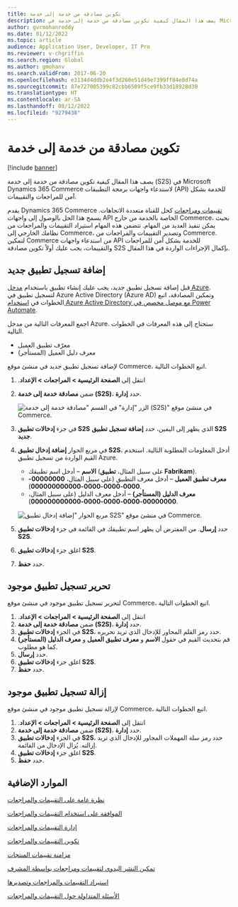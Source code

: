 ```yaml
---
title: تكوين مصادقة من خدمة إلى خدمة
description: يصف هذا المقال كيفية تكوين مصادقة من خدمة إلى خدمة في Microsoft Dynamics 365 Commerce لاستدعاء واجهات API للخدمة بشكل آمن للمراجعات والتقييمات.
author: gvrmohanreddy
ms.date: 01/12/2022
ms.topic: article
audience: Application User, Developer, IT Pro
ms.reviewer: v-chgriffin
ms.search.region: Global
ms.author: gmohanv
ms.search.validFrom: 2017-06-20
ms.openlocfilehash: e3134d4ddb2e4f3d260e51d49e7399ff84e0d74a
ms.sourcegitcommit: 87e727005399c82cbb6509f5ce9fb33d18928d30
ms.translationtype: HT
ms.contentlocale: ar-SA
ms.lasthandoff: 08/12/2022
ms.locfileid: "9279438"
---
```

# <a name="configure-service-to-service-authentication"></a>تكوين مصادقة من خدمة إلى خدمة

[!include [banner](includes/banner.md)]

يصف هذا المقال كيفية تكوين مصادقة من خدمة إلى خدمة (S2S) في Microsoft Dynamics 365 Commerce لاستدعاء واجهات برمجة التطبيقات (API) للخدمة بشكل آمن للمراجعات والتقييمات.

يقدم Dynamics 365 Commerce [تقييمات ومراجعات](ratings-reviews-overview.md) كحل للقناة متعددة الاتجاهات. يسمح هذا الحل بالوصول إلى واجهات API الخاصة بالخدمة من خارج Commerce، بحيث يمكن تنفيذ العديد من المهام. تتضمن هذه المهام استيراد التقييمات والمراجعات من نظامك الخارجي إلى Commerce، وتصدير التقييمات والمراجعات من Commerce. لتمكين Commerce من استدعاء واجهات API للخدمة بشكل آمن للمراجعات والتقييمات، يجب عليك أولاً تكوين مصادقة S2S بإكمال الإجراءات الواردة في هذا المقال.

## <a name="add-a-new-app-registration"></a>إضافة تسجيل تطبيق جديد

قبل إضافة تسجيل تطبيق جديد، يجب عليك إنشاء تطبيق باستخدام [مدخل Azure](https://portal.azure.com). لتسجيل تطبيق في Azure Active Directory (Azure AD) وتمكين المصادقة، اتبع الخطوات في [استخدام Azure Active Directory مع موصل مخصص في Power Automate](/connectors/custom-connectors/azure-active-directory-authentication).

اجمع المعرفات التالية من مدخل Azure. ستحتاج إلى هذه المعرفات في الخطوات التالية.

- معرّف تطبيق العميل
- معرف دليل العميل (المستأجر)

لإضافة تسجيل تطبيق جديد في منشئ موقع Commerce، اتبع الخطوات التالية.

1. انتقل إلى **الصفحة الرئيسية‬ \> المراجعات \> ‏‫الإعداد**.
1. ضمن **مصادقة خدمة إلى خدمة (S2S)**، حدد **إدارة**.

    ![الزر "إدارة" في القسم "مصادقة خدمة إلى خدمة (S2S)" في منشئ موقع Commerce.](media/Ratings-reviews-settings-service-to-service-authentication.png)

1. في جزء **إدخالات تطبيق S2S** الذي يظهر إلى اليمين، حدد **إضافة تسجيل تطبيق S2S جديد**.
1. في مربع الحوار **إضافة إدخال تطبيق S2S**، أدخل المعلومات المطلوبة التالية. استخدم القيم الواردة من تسجيل تطبيق Azure.

    - **الاسم** – أدخل اسم تطبيقك (على سبيل المثال، **تطبيق Fabrikam**).
    - **معرف تطبيق العميل** – أدخل معرف التطبيق (على سبيل المثال، **00000000-0000-0000-0000-000000000000**).
    - **معرف الدليل (المستأجر)** – أدخل معرف الدليل (على سبيل المثال، **00000000-0000-0000-0000-000000000000**).

    ![مربع الحوار "إضافة إدخال تطبيق S2S" في منشئ موقع Commerce.](media/Ratings-reviews-settings-S2S-APP-entry.png)

1. حدد **إرسال**. من المفترض أن يظهر اسم تطبيقك في القائمة في جزء **إدخالات تطبيق S2S**.
1. اغلق جزء **إدخالات تطبيق S2S**.
1. حدد **حفظ**.

## <a name="edit-an-existing-app-registration"></a>تحرير تسجيل تطبيق موجود

لتحرير تسجيل تطبيق موجود في منشئ موقع Commerce، اتبع الخطوات التالية.

1. انتقل إلى **الصفحة الرئيسية‬ \> المراجعات \> ‏‫الإعداد**.
1. ضمن **مصادقة خدمة إلى خدمة (S2S)**، حدد **إدارة**.
1. في الجزء **إدخالات تطبيق S2S**، حدد رمز القلم المجاور للإدخال الذي تريد تحريره.
1. قم بتحديث القيم في حقول **الاسم** و **معرف تطبيق العميل** و **معرف الدليل (المستأجر)** كما هو مطلوب.
1. حدد **إرسال**.
1. اغلق جزء **إدخالات تطبيق S2S**.
1. حدد **حفظ**.

## <a name="remove-an-existing-app-registration"></a>إزالة تسجيل تطبيق موجود

لإزالة تسجيل تطبيق موجود في منشئ موقع Commerce، اتبع الخطوات التالية.

1. انتقل إلى **الصفحة الرئيسية‬ \> المراجعات \> ‏‫الإعداد**.
1. ضمن **مصادقة خدمة إلى خدمة (S2S)**، حدد **إدارة**.
1. في الجزء **إدخالات تطبيق S2S**، حدد رمز سلة المهملات المجاور للإدخال الذي تريد إزالته. يُزال الإدخال من القائمة.
1. اغلق جزء **إدخالات تطبيق S2S**.
1. حدد **حفظ**.

## <a name="additional-resources"></a>الموارد الإضافية

[نظرة عامة على التقييمات والمراجعات](ratings-reviews-overview.md)

[الموافقة على استخدام التقييمات والمراجعات](opt-in-ratings-reviews.md)

[إدارة التقييمات والمراجعات](manage-reviews.md)

[تكوين التقييمات والمراجعات](configure-ratings-reviews.md)

[مزامنة تقييمات المنتجات](sync-product-ratings.md)

[تمكين النشر اليدوي لتقييمات ومراجعات بواسطة المشرف](manual-publish-rating-reviews.md)

[استيراد التقييمات والمراجعات وتصديرها](import-export-reviews.md)

[الأسئلة المتداولة حول التقييمات والمراجعات](ratings-reviews-faq.md) 
